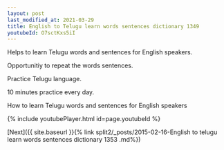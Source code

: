 ```yaml
---
layout: post
last_modified_at: 2021-03-29
title: English to Telugu learn words sentences dictionary 1349 
youtubeId: O7sctKxs5iI
---
```

 
 
Helps to learn Telugu words and sentences for English speakers.

Opportunitiy to repeat the words sentences. 

Practice Telugu language. 
 
10 minutes practice every day. 
 
How to learn Telugu words and sentences for English speakers 
 
{% include youtubePlayer.html id=page.youtubeId %}
 
 
[Next]({{ site.baseurl }}{% link  split2/_posts/2015-02-16-English to telugu learn words sentences dictionary 1353 .md%})
 
